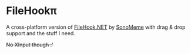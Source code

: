 # FileHookπ

A cross-platform version of [FileHook.NET](https://github.com/SonoMeme/FileHook.NET) 
by [SonoMeme](https://github.com/SonoMeme) with drag & drop support and the stuff I need.

~~No XInput though :'~~



